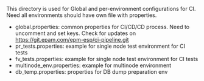 This directory is used for Global and per-environment configurations for CI. Need all environments should have own file with properties.
 - global.properties: common properties for CI/CD/CD process. Need to uncomment and set keys. Check for updates on https://git.epam.com/epm-esp/ci-pipeline.git
 - pr_tests.properties: example for single node test environment for CI tests
 - fv_tests.properties: example for single node test environment for CI tests
 - multinode_env.properties: example for multinode environment
 - db_temp.properties: properties for DB dump preparation env